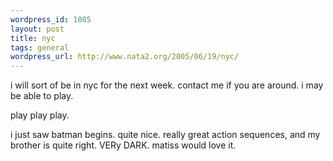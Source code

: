```yaml
--- 
wordpress_id: 1085
layout: post
title: nyc
tags: general
wordpress_url: http://www.nata2.org/2005/06/19/nyc/
---
```

i will sort of be in nyc for the next week. contact me if you are around. i may be able to play. 

play play play. 

i just saw batman begins. quite nice. really great action sequences, and my brother is quite right. VERy DARK. matiss would love it.
